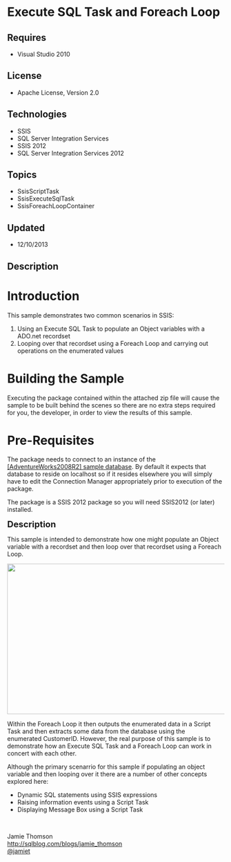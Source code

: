# Execute SQL Task and Foreach Loop
## Requires
- Visual Studio 2010
## License
- Apache License, Version 2.0
## Technologies
- SSIS
- SQL Server Integration Services
- SSIS 2012
- SQL Server Integration Services 2012
## Topics
- SsisScriptTask
- SsisExecuteSqlTask
- SsisForeachLoopContainer
## Updated
- 12/10/2013
## Description

<h1>Introduction</h1>
<p>This sample demonstrates two common scenarios in SSIS:</p>
<ol>
<li>Using an Execute SQL Task to populate an Object variables with a ADO.net recordset
</li><li>Looping over that recordset using a Foreach Loop and carrying out operations on the enumerated values
</li></ol>
<h1><span>Building the Sample</span></h1>
<p><span>Executing the package contained within the attached zip file will cause the sample to be built behind the scenes so there are no extra steps required for you, the developer, in order to view the results of this sample.</span></p>
<h1><span>Pre-Requisites</span></h1>
<p>The package needs to connect to an instance of the <a href="http://msdn.microsoft.com/en-us/library/ms124501.aspx">
[AdventureWorks2008R2] sample database</a>. By default it expects that database to reside on localhost so if it resides elsewhere you will simply have to edit the Connection Manager appropriately prior to execution of the package.</p>
<p>The package is a SSIS 2012 package so you will need SSIS2012 (or later) installed.</p>
<p><span style="font-size:20px; font-weight:bold">Description</span></p>
<p>This sample is intended to demonstrate how one might populate an Object variable with a recordset and then loop over that recordset using a Foreach Loop.</p>
<p><img src="http://i1.code.msdn.s-msft.com/execute-sql-task-and-4aaea562/image/file/55006/1/executesqlforeach_controlflow.jpg" alt="" width="674" height="348"></p>
<p>Within the Foreach Loop it then outputs the enumerated data in a Script Task and then extracts some data from the database using the enumerated&nbsp;CustomerID. However, the real purpose of this sample is to demonstrate how an Execute SQL Task and a Foreach
 Loop can work in concert with each other.</p>
<p>Although the primary scenarrio for this sample if populating an object variable and then looping over it there are a number of other concepts explored here:</p>
<ul>
<li>Dynamic SQL statements using SSIS expressions </li><li>Raising information events using a Script Task </li><li>Displaying Message Box using a Script Task </li></ul>
<p>&nbsp;</p>
<p><span>Jamie Thomson</span><br>
<a href="http://sqlblog.com/blogs/jamie_thomson">http://sqlblog.com/blogs/jamie_thomson</a><br>
<a href="http://twitter.com/jamiet">@jamiet</a></p>
